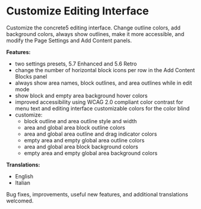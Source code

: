 # Customize Editing Interface
Customize the concrete5 editing interface. Change outline colors, add background colors, always show outlines, make it more accessible, and modify the Page Settings and Add Content panels.

**Features:**
- two settings presets, 5.7 Enhanced and 5.6 Retro
- change the number of horizontal block icons per row in the Add Content Blocks panel
- always show area names, block outlines, and area outlines while in edit mode
- show block and empty area background hover colors
- improved accessibility using WCAG 2.0 compliant color contrast for menu text and editing interface customizable colors for the color blind
- customize:
    - block outline and area outline style and width
    - area and global area block outline colors
    - area and global area outline and drag indicator colors
    - empty area and empty global area outline colors
    - area and global area block background colors
    - empty area and empty global area background colors

**Translations:**
- English
- Italian

Bug fixes, improvements, useful new features, and additional translations welcomed.
